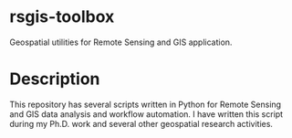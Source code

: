 # rsgis-toolbox

Geospatial utilities for Remote Sensing and GIS application.

# Description

This repository has several scripts written in Python for Remote Sensing and GIS data analysis and workflow automation. I have written this script during my Ph.D. work and several other geospatial research activities.
